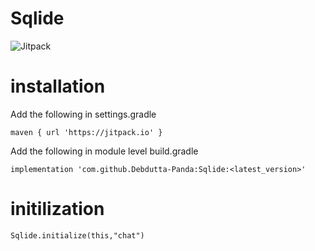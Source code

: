 # Sqlide
![Jitpack](https://jitpack.io/v/Debdutta-Panda/Sqlide.svg)

# installation

Add the following in settings.gradle

`maven { url 'https://jitpack.io' }`

Add the following in module level build.gradle

`implementation 'com.github.Debdutta-Panda:Sqlide:<latest_version>'`

# initilization
`Sqlide.initialize(this,"chat")`
